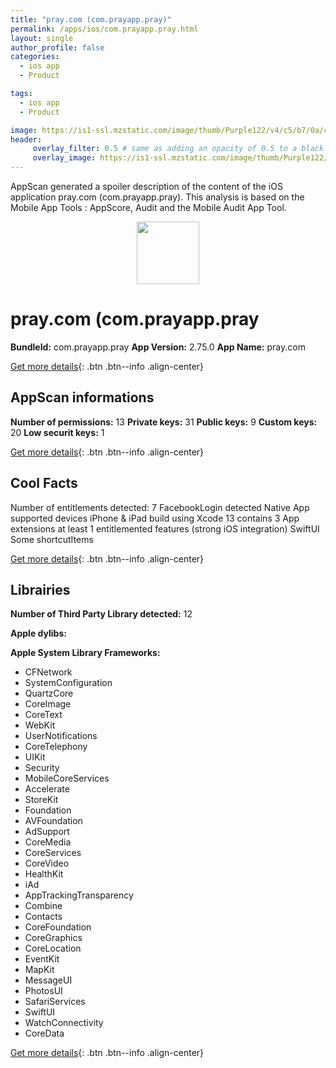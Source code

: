 ```yaml
---
title: "pray.com (com.prayapp.pray)"
permalink: /apps/ios/com.prayapp.pray.html
layout: single
author_profile: false
categories: 
  - ios app 
  - Product 

tags: 
  - ios app 
  - Product 

image: https://is1-ssl.mzstatic.com/image/thumb/Purple122/v4/c5/b7/0a/c5b70a79-b061-7ba1-13ce-f02e706be395/AppIcon-1x_U007emarketing-0-7-0-sRGB-85-220.png/512x512bb.jpg
header: 
     overlay_filter: 0.5 # same as adding an opacity of 0.5 to a black background
     overlay_image: https://is1-ssl.mzstatic.com/image/thumb/Purple122/v4/c5/b7/0a/c5b70a79-b061-7ba1-13ce-f02e706be395/AppIcon-1x_U007emarketing-0-7-0-sRGB-85-220.png/512x512bb.jpg
---
```

AppScan generated a spoiler description of the content of the iOS application pray.com (com.prayapp.pray). This analysis is based on the Mobile App Tools : AppScore, Audit and the Mobile Audit App Tool.

  
  
<div style="text-align: center;"><img src="https://is1-ssl.mzstatic.com/image/thumb/Purple122/v4/c5/b7/0a/c5b70a79-b061-7ba1-13ce-f02e706be395/AppIcon-1x_U007emarketing-0-7-0-sRGB-85-220.png/512x512bb.jpg" width="100" height="100"></div>  
  
# pray.com (com.prayapp.pray

**BundleId:** com.prayapp.pray
**App Version:** 2.75.0
**App Name:** pray.com


[Get more details](/pricing.html){: .btn .btn--info .align-center}  
  
## AppScan informations 

**Number of permissions:** 13
**Private keys:** 31
**Public keys:** 9
**Custom keys:** 20
**Low securit keys:** 1
  
[Get more details](/pricing.html){: .btn .btn--info .align-center}

## Cool Facts

Number of entitlements detected: 7
FacebookLogin detected
Native App
supported devices iPhone & iPad
build using Xcode 13
contains 3 App extensions
at least 1 entitlemented features (strong iOS integration)
SwiftUI
Some shortcutItems 
  
[Get more details](/pricing.html){: .btn .btn--info .align-center}

## Librairies 
**Number of Third Party Library detected:** 12

**Apple dylibs:**


**Apple System Library Frameworks:**
- CFNetwork
- SystemConfiguration
- QuartzCore
- CoreImage
- CoreText
- WebKit
- UserNotifications
- CoreTelephony
- UIKit
- Security
- MobileCoreServices
- Accelerate
- StoreKit
- Foundation
- AVFoundation
- AdSupport
- CoreMedia
- CoreServices
- CoreVideo
- HealthKit
- iAd
- AppTrackingTransparency
- Combine
- Contacts
- CoreFoundation
- CoreGraphics
- CoreLocation
- EventKit
- MapKit
- MessageUI
- PhotosUI
- SafariServices
- SwiftUI
- WatchConnectivity
- CoreData


  
[Get more details](/pricing.html){: .btn .btn--info .align-center}

